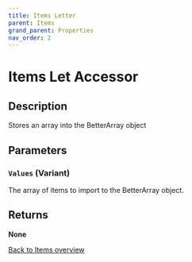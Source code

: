 ```yaml
---
title: Items Letter
parent: Items
grand_parent: Properties
nav_order: 2
---
```


# Items Let Accessor
## Description
Stores an array into the BetterArray object

## Parameters
### `Values` (Variant) 
The array of items to import to the BetterArray object.
## Returns
**None**

[Back to Items overview](https://senipah.github.io/VBA-Better-Array/api/properties/items/Items)